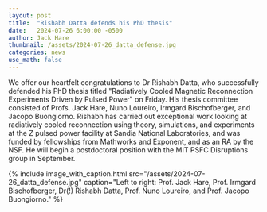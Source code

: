 ```yaml
---
layout: post
title:  "Rishabh Datta defends his PhD thesis"
date:   2024-07-26 6:00:00 -0500
author: Jack Hare
thumbnail: /assets/2024-07-26_datta_defense.jpg
categories: news
use_math: false
---
```


We offer our heartfelt congratulations to Dr Rishabh Datta, who successfully defended his PhD thesis titled "Radiatively Cooled Magnetic Reconnection Experiments Driven by Pulsed Power" on Friday. His thesis committee consisted of Profs. Jack Hare, Nuno Loureiro, Irmgard Bischofberger, and Jacopo Buongiorno. Rishabh has carried out exceptional work looking at radiatively cooled reconnection using theory, simulations, and experiments at the Z pulsed power facility at Sandia National Laboratories, and was funded by fellowships from Mathworks and Exponent, and as an RA by the NSF. He will begin a postdoctoral position with the MIT PSFC Disruptions group in September.

{% include image_with_caption.html 
    src="/assets/2024-07-26_datta_defense.jpg"
    caption="Left to right: Prof. Jack Hare, Prof. Irmgard Bischofberger, Dr(!) Rishabh Datta, Prof. Nuno Loureiro, and Prof. Jacopo Buongiorno."
%}	
